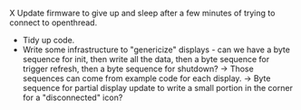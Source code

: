 X Update firmware to give up and sleep after a few minutes of trying to connect to openthread.
- Tidy up code.
- Write some infrastructure to "genericize" displays - can we have a byte sequence for init, then write all the data, then a byte sequence for trigger refresh, then a byte sequence for shutdown?
    -> Those sequences can come from example code for each display.
  -> Byte sequence for partial display update to write a small portion in the corner for a "disconnected" icon?